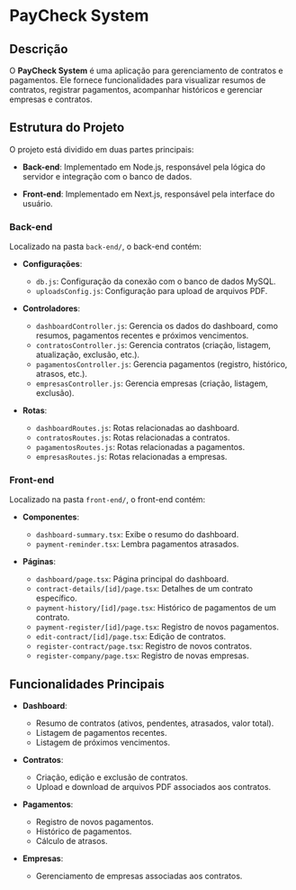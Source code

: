 # PayCheck System

## Descrição

O **PayCheck System** é uma aplicação para gerenciamento de contratos e pagamentos. Ele fornece funcionalidades para visualizar resumos de contratos, registrar pagamentos, acompanhar históricos e gerenciar empresas e contratos.

## Estrutura do Projeto

O projeto está dividido em duas partes principais:

- **Back-end**: Implementado em Node.js, responsável pela lógica do servidor e integração com o 
banco de dados.

- **Front-end**: Implementado em Next.js, responsável pela interface do usuário.

### Back-end

Localizado na pasta `back-end/`, o back-end contém:

- **Configurações**:
  
  - `db.js`: Configuração da conexão com o banco de dados MySQL.
  - `uploadsConfig.js`: Configuração para upload de arquivos PDF.
  
- **Controladores**:
  
  - `dashboardController.js`: Gerencia os dados do dashboard, como resumos, pagamentos recentes e próximos vencimentos.
  - `contratosController.js`: Gerencia contratos (criação, listagem, atualização, exclusão, etc.).
  - `pagamentosController.js`: Gerencia pagamentos (registro, histórico, atrasos, etc.).
  - `empresasController.js`: Gerencia empresas (criação, listagem, exclusão).
  
- **Rotas**:
  
  - `dashboardRoutes.js`: Rotas relacionadas ao dashboard.
  - `contratosRoutes.js`: Rotas relacionadas a contratos.
  - `pagamentosRoutes.js`: Rotas relacionadas a pagamentos.
  - `empresasRoutes.js`: Rotas relacionadas a empresas.

### Front-end

Localizado na pasta `front-end/`, o front-end contém:

- **Componentes**:
  
  - `dashboard-summary.tsx`: Exibe o resumo do dashboard.
  - `payment-reminder.tsx`: Lembra pagamentos atrasados.
  
- **Páginas**:
  
  - `dashboard/page.tsx`: Página principal do dashboard.
  - `contract-details/[id]/page.tsx`: Detalhes de um contrato específico.
  - `payment-history/[id]/page.tsx`: Histórico de pagamentos de um contrato.
  - `payment-register/[id]/page.tsx`: Registro de novos pagamentos.
  - `edit-contract/[id]/page.tsx`: Edição de contratos.
  - `register-contract/page.tsx`: Registro de novos contratos.
  - `register-company/page.tsx`: Registro de novas empresas.

## Funcionalidades Principais

- **Dashboard**:
  
  - Resumo de contratos (ativos, pendentes, atrasados, valor total).
  - Listagem de pagamentos recentes.
  - Listagem de próximos vencimentos.
  
- **Contratos**:
  
  - Criação, edição e exclusão de contratos.
  - Upload e download de arquivos PDF associados aos contratos.
  
- **Pagamentos**:
  
  - Registro de novos pagamentos.
  - Histórico de pagamentos.
  - Cálculo de atrasos.
  
- **Empresas**:

  - Gerenciamento de empresas associadas aos contratos.
